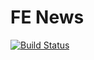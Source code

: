 # FE News

[![Build Status](https://travis-ci.com/FENews/FENews.org.svg?branch=master)](https://travis-ci.com/FENews/FENews.org)
